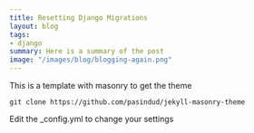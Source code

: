 ```yaml
---
title: Resetting Django Migrations
layout: blog
tags:
- django
summary: Here is a summary of the post
image: "/images/blog/blogging-again.png"
---
```


This is a template with masonry to get the theme

```
git clone https://github.com/pasindud/jekyll-masonry-theme
```

Edit the _config.yml to change your settings
